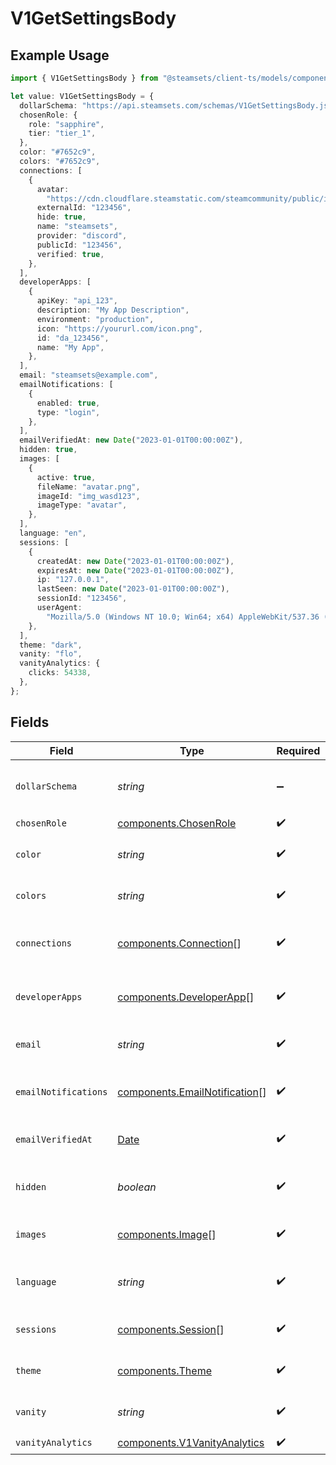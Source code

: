 # V1GetSettingsBody

## Example Usage

```typescript
import { V1GetSettingsBody } from "@steamsets/client-ts/models/components";

let value: V1GetSettingsBody = {
  dollarSchema: "https://api.steamsets.com/schemas/V1GetSettingsBody.json",
  chosenRole: {
    role: "sapphire",
    tier: "tier_1",
  },
  color: "#7652c9",
  colors: "#7652c9",
  connections: [
    {
      avatar:
        "https://cdn.cloudflare.steamstatic.com/steamcommunity/public/images/avatars/f1/f1a1d2c3d0c9d1e1f2f3f4f5f6f7f8f9.jpg",
      externalId: "123456",
      hide: true,
      name: "steamsets",
      provider: "discord",
      publicId: "123456",
      verified: true,
    },
  ],
  developerApps: [
    {
      apiKey: "api_123",
      description: "My App Description",
      environment: "production",
      icon: "https://yoururl.com/icon.png",
      id: "da_123456",
      name: "My App",
    },
  ],
  email: "steamsets@example.com",
  emailNotifications: [
    {
      enabled: true,
      type: "login",
    },
  ],
  emailVerifiedAt: new Date("2023-01-01T00:00:00Z"),
  hidden: true,
  images: [
    {
      active: true,
      fileName: "avatar.png",
      imageId: "img_wasd123",
      imageType: "avatar",
    },
  ],
  language: "en",
  sessions: [
    {
      createdAt: new Date("2023-01-01T00:00:00Z"),
      expiresAt: new Date("2023-01-01T00:00:00Z"),
      ip: "127.0.0.1",
      lastSeen: new Date("2023-01-01T00:00:00Z"),
      sessionId: "123456",
      userAgent:
        "Mozilla/5.0 (Windows NT 10.0; Win64; x64) AppleWebKit/537.36 (KHTML, like Gecko) Chrome/91.0.4472.124 Safari/537.36",
    },
  ],
  theme: "dark",
  vanity: "flo",
  vanityAnalytics: {
    clicks: 54338,
  },
};
```

## Fields

| Field                                                                                         | Type                                                                                          | Required                                                                                      | Description                                                                                   | Example                                                                                       |
| --------------------------------------------------------------------------------------------- | --------------------------------------------------------------------------------------------- | --------------------------------------------------------------------------------------------- | --------------------------------------------------------------------------------------------- | --------------------------------------------------------------------------------------------- |
| `dollarSchema`                                                                                | *string*                                                                                      | :heavy_minus_sign:                                                                            | A URL to the JSON Schema for this object.                                                     | https://api.steamsets.com/schemas/V1GetSettingsBody.json                                      |
| `chosenRole`                                                                                  | [components.ChosenRole](../../models/components/chosenrole.md)                                | :heavy_check_mark:                                                                            | N/A                                                                                           |                                                                                               |
| `color`                                                                                       | *string*                                                                                      | :heavy_check_mark:                                                                            | The color the account is using                                                                | #7652c9                                                                                       |
| `colors`                                                                                      | *string*                                                                                      | :heavy_check_mark:                                                                            | The colors the account is using                                                               | #7652c9                                                                                       |
| `connections`                                                                                 | [components.Connection](../../models/components/connection.md)[]                              | :heavy_check_mark:                                                                            | The connections the account has                                                               |                                                                                               |
| `developerApps`                                                                               | [components.DeveloperApp](../../models/components/developerapp.md)[]                          | :heavy_check_mark:                                                                            | The developer apps the account has                                                            |                                                                                               |
| `email`                                                                                       | *string*                                                                                      | :heavy_check_mark:                                                                            | The email the account is using                                                                | steamsets@example.com                                                                         |
| `emailNotifications`                                                                          | [components.EmailNotification](../../models/components/emailnotification.md)[]                | :heavy_check_mark:                                                                            | The email notifications the account has                                                       |                                                                                               |
| `emailVerifiedAt`                                                                             | [Date](https://developer.mozilla.org/en-US/docs/Web/JavaScript/Reference/Global_Objects/Date) | :heavy_check_mark:                                                                            | The time the email was verified                                                               | 2023-01-01T00:00:00Z                                                                          |
| `hidden`                                                                                      | *boolean*                                                                                     | :heavy_check_mark:                                                                            | Whether the account is hidden in the leaderboards                                             | true                                                                                          |
| `images`                                                                                      | [components.Image](../../models/components/image.md)[]                                        | :heavy_check_mark:                                                                            | The images the account has                                                                    |                                                                                               |
| `language`                                                                                    | *string*                                                                                      | :heavy_check_mark:                                                                            | The language the account is using                                                             | en                                                                                            |
| `sessions`                                                                                    | [components.Session](../../models/components/session.md)[]                                    | :heavy_check_mark:                                                                            | The sessions the account has                                                                  |                                                                                               |
| `theme`                                                                                       | [components.Theme](../../models/components/theme.md)                                          | :heavy_check_mark:                                                                            | The theme the account is using                                                                | dark                                                                                          |
| `vanity`                                                                                      | *string*                                                                                      | :heavy_check_mark:                                                                            | The vanity the account is using                                                               | flo                                                                                           |
| `vanityAnalytics`                                                                             | [components.V1VanityAnalytics](../../models/components/v1vanityanalytics.md)                  | :heavy_check_mark:                                                                            | N/A                                                                                           |                                                                                               |